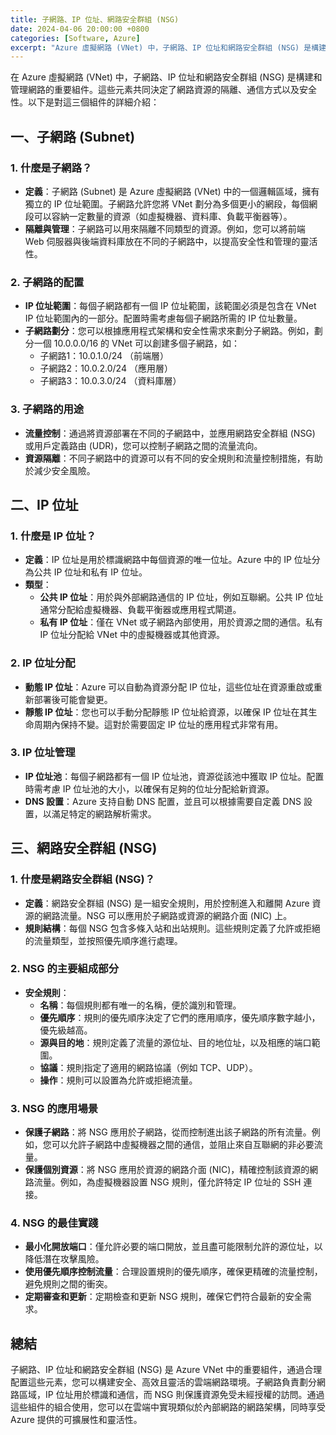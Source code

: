 ```yaml
---
title: 子網路、IP 位址、網路安全群組 (NSG)
date: 2024-04-06 20:00:00 +0800
categories: [Software, Azure]
excerpt: "Azure 虛擬網路 (VNet) 中，子網路、IP 位址和網路安全群組 (NSG) 是構建和管理網路的重要組件。"
---
```


在 Azure 虛擬網路 (VNet) 中，子網路、IP 位址和網路安全群組 (NSG) 是構建和管理網路的重要組件。這些元素共同決定了網路資源的隔離、通信方式以及安全性。以下是對這三個組件的詳細介紹：

## **一、子網路 (Subnet)**

### **1. 什麼是子網路？**
   - **定義**：子網路 (Subnet) 是 Azure 虛擬網路 (VNet) 中的一個邏輯區域，擁有獨立的 IP 位址範圍。子網路允許您將 VNet 劃分為多個更小的網段，每個網段可以容納一定數量的資源（如虛擬機器、資料庫、負載平衡器等）。
   - **隔離與管理**：子網路可以用來隔離不同類型的資源。例如，您可以將前端 Web 伺服器與後端資料庫放在不同的子網路中，以提高安全性和管理的靈活性。

### **2. 子網路的配置**
   - **IP 位址範圍**：每個子網路都有一個 IP 位址範圍，該範圍必須是包含在 VNet IP 位址範圍內的一部分。配置時需考慮每個子網路所需的 IP 位址數量。
   - **子網路劃分**：您可以根據應用程式架構和安全性需求來劃分子網路。例如，劃分一個 10.0.0.0/16 的 VNet 可以創建多個子網路，如：
     - 子網路1：10.0.1.0/24 （前端層）
     - 子網路2：10.0.2.0/24 （應用層）
     - 子網路3：10.0.3.0/24 （資料庫層）

### **3. 子網路的用途**
   - **流量控制**：通過將資源部署在不同的子網路中，並應用網路安全群組 (NSG) 或用戶定義路由 (UDR)，您可以控制子網路之間的流量流向。
   - **資源隔離**：不同子網路中的資源可以有不同的安全規則和流量控制措施，有助於減少安全風險。

## **二、IP 位址**

### **1. 什麼是 IP 位址？**
   - **定義**：IP 位址是用於標識網路中每個資源的唯一位址。Azure 中的 IP 位址分為公共 IP 位址和私有 IP 位址。
   - **類型**：
     - **公共 IP 位址**：用於與外部網路通信的 IP 位址，例如互聯網。公共 IP 位址通常分配給虛擬機器、負載平衡器或應用程式閘道。
     - **私有 IP 位址**：僅在 VNet 或子網路內部使用，用於資源之間的通信。私有 IP 位址分配給 VNet 中的虛擬機器或其他資源。

### **2. IP 位址分配**
   - **動態 IP 位址**：Azure 可以自動為資源分配 IP 位址，這些位址在資源重啟或重新部署後可能會變更。
   - **靜態 IP 位址**：您也可以手動分配靜態 IP 位址給資源，以確保 IP 位址在其生命周期內保持不變。這對於需要固定 IP 位址的應用程式非常有用。

### **3. IP 位址管理**
   - **IP 位址池**：每個子網路都有一個 IP 位址池，資源從該池中獲取 IP 位址。配置時需考慮 IP 位址池的大小，以確保有足夠的位址分配給新資源。
   - **DNS 設置**：Azure 支持自動 DNS 配置，並且可以根據需要自定義 DNS 設置，以滿足特定的網路解析需求。

## **三、網路安全群組 (NSG)**

### **1. 什麼是網路安全群組 (NSG)？**
   - **定義**：網路安全群組 (NSG) 是一組安全規則，用於控制進入和離開 Azure 資源的網路流量。NSG 可以應用於子網路或資源的網路介面 (NIC) 上。
   - **規則結構**：每個 NSG 包含多條入站和出站規則。這些規則定義了允許或拒絕的流量類型，並按照優先順序進行處理。

### **2. NSG 的主要組成部分**
   - **安全規則**：
     - **名稱**：每個規則都有唯一的名稱，便於識別和管理。
     - **優先順序**：規則的優先順序決定了它們的應用順序，優先順序數字越小，優先級越高。
     - **源與目的地**：規則定義了流量的源位址、目的地位址，以及相應的端口範圍。
     - **協議**：規則指定了適用的網路協議（例如 TCP、UDP）。
     - **操作**：規則可以設置為允許或拒絕流量。

### **3. NSG 的應用場景**
   - **保護子網路**：將 NSG 應用於子網路，從而控制進出該子網路的所有流量。例如，您可以允許子網路中虛擬機器之間的通信，並阻止來自互聯網的非必要流量。
   - **保護個別資源**：將 NSG 應用於資源的網路介面 (NIC)，精確控制該資源的網路流量。例如，為虛擬機器設置 NSG 規則，僅允許特定 IP 位址的 SSH 連接。

### **4. NSG 的最佳實踐**
   - **最小化開放端口**：僅允許必要的端口開放，並且盡可能限制允許的源位址，以降低潛在攻擊風險。
   - **使用優先順序控制流量**：合理設置規則的優先順序，確保更精確的流量控制，避免規則之間的衝突。
   - **定期審查和更新**：定期檢查和更新 NSG 規則，確保它們符合最新的安全需求。

## **總結**

子網路、IP 位址和網路安全群組 (NSG) 是 Azure VNet 中的重要組件，通過合理配置這些元素，您可以構建安全、高效且靈活的雲端網路環境。子網路負責劃分網路區域，IP 位址用於標識和通信，而 NSG 則保護資源免受未經授權的訪問。通過這些組件的組合使用，您可以在雲端中實現類似於內部網路的網路架構，同時享受 Azure 提供的可擴展性和靈活性。
